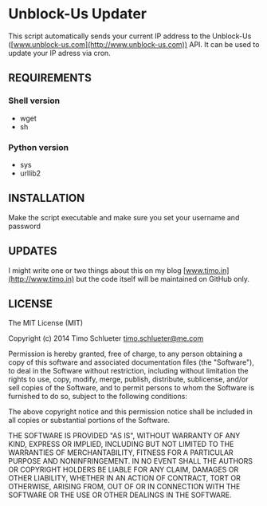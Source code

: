 Unblock-Us Updater
=========

This script automatically sends your current IP address to the Unblock-Us ([www.unblock-us.com](http://www.unblock-us.com)) API. It can be used to update your IP adress via cron.  

REQUIREMENTS
-------
### Shell version
* wget
* sh

### Python version

* sys
* urllib2

INSTALLATION
--------

Make the script executable and make sure you set your username and password

UPDATES
-------

I might write one or two things about this on my blog [www.timo.in](http://www.timo.in) but the code itself will be maintained on GitHub only.


LICENSE
-------

The MIT License (MIT)

Copyright (c) 2014 Timo Schlueter <timo.schlueter@me.com>

Permission is hereby granted, free of charge, to any person obtaining a copy
of this software and associated documentation files (the "Software"), to deal
in the Software without restriction, including without limitation the rights
to use, copy, modify, merge, publish, distribute, sublicense, and/or sell
copies of the Software, and to permit persons to whom the Software is
furnished to do so, subject to the following conditions:

The above copyright notice and this permission notice shall be included in all
copies or substantial portions of the Software.

THE SOFTWARE IS PROVIDED "AS IS", WITHOUT WARRANTY OF ANY KIND, EXPRESS OR
IMPLIED, INCLUDING BUT NOT LIMITED TO THE WARRANTIES OF MERCHANTABILITY,
FITNESS FOR A PARTICULAR PURPOSE AND NONINFRINGEMENT. IN NO EVENT SHALL THE
AUTHORS OR COPYRIGHT HOLDERS BE LIABLE FOR ANY CLAIM, DAMAGES OR OTHER
LIABILITY, WHETHER IN AN ACTION OF CONTRACT, TORT OR OTHERWISE, ARISING FROM,
OUT OF OR IN CONNECTION WITH THE SOFTWARE OR THE USE OR OTHER DEALINGS IN THE
SOFTWARE.
